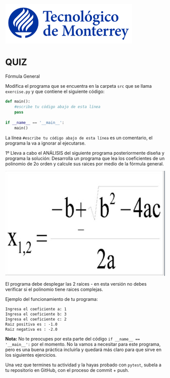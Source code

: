 ![Tec de Monterrey](../../images/logotecmty.png)
#   QUIZ
Fórmula General

Modifica el programa que se encuentra en la carpeta `src` que se llama `exercise.py` y que contiene el siguiente código:

```python
def main():
    #escribe tu código abajo de esta línea
    pass

if __name__ == '__main__':
    main()
```

La línea `#escribe tu código abajo de esta línea` es un comentario, el programa la va a ignorar al ejecutarse.

1º Lleva a cabo el ANÁLISIS del siguiente programa posteriormente diseña y programa la solución:
 Desarrolla un programa que lea los coeficientes de un polinomio de 2o orden y calcule sus
 raices por medio de la fórmula general.

![Tec de Monterrey](../../images/formula.png)

El programa debe desplegar las 2 raíces - en esta versión no debes verificar si el polinomio
tiene raices complejas.

Ejemplo del funcionamiento de tu programa:
```
Ingresa el coeficiente a: 1
Ingresa el coeficiente b: 3
Ingresa el coeficiente c: 2
Raiz positiva es : -1.0
Raiz negativa es : -2.0

```

**Nota:** No te preocupes por esta parte del código `if __name__ == '__main__':` por el momento. No la vamos a necesitar para este programa, pero es una buena práctica incluirla y quedará más claro para que sirve en los siguientes ejercicios.

Una vez que termines tu actividad y la hayas probado con `pytest`, subela a tu repositorio en GitHub, con el proceso de commit + push.
